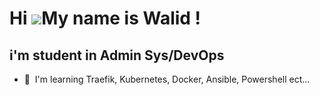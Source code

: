 Hi ![](https://user-images.githubusercontent.com/18350557/176309783-0785949b-9127-417c-8b55-ab5a4333674e.gif)My name is Walid !
===============================================================================================================================

i'm student in Admin Sys/DevOps
-------------------------------

* 🧠  I'm learning Traefik, Kubernetes, Docker, Ansible, Powershell ect...
